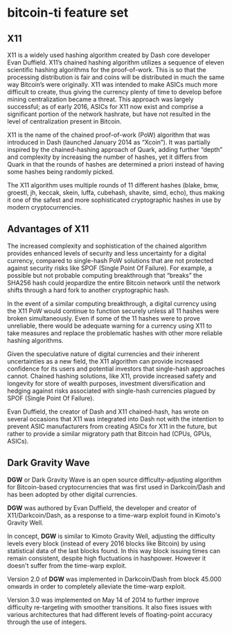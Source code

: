 #            bitcoin-ti     feature    set


## X11 


X11 is a widely used hashing algorithm created by Dash core developer Evan Duffield. X11’s chained hashing algorithm utilizes a sequence of eleven scientific hashing algorithms for the proof-of-work. This is so that the processing distribution is fair and coins will be distributed in much the same way Bitcoin’s were originally. X11 was intended to make ASICs much more difficult to create, thus giving the currency plenty of time to develop before mining centralization became a threat. This approach was largely successful; as of early 2016, ASICs for X11 now exist and comprise a significant portion of the network hashrate, but have not resulted in the level of centralization present in Bitcoin.

X11 is the name of the chained proof-of-work (PoW) algorithm that was introduced in Dash (launched January 2014 as “Xcoin”). It was partially inspired by the chained-hashing approach of Quark, adding further “depth” and complexity by increasing the number of hashes, yet it differs from Quark in that the rounds of hashes are determined a priori instead of having some hashes being randomly picked.

The X11 algorithm uses multiple rounds of 11 different hashes (blake, bmw, groestl, jh, keccak, skein, luffa, cubehash, shavite, simd, echo), thus making it one of the safest and more sophisticated cryptographic hashes in use by modern cryptocurrencies.


## Advantages of X11

The increased complexity and sophistication of the chained algorithm provides enhanced levels of security and less uncertainty for a digital currency, compared to single-hash PoW solutions that are not protected against security risks like SPOF (Single Point Of Failure). For example, a possible but not probable computing breakthrough that “breaks” the SHA256 hash could jeopardize the entire Bitcoin network until the network shifts through a hard fork to another cryptographic hash.

In the event of a similar computing breakthrough, a digital currency using the X11 PoW would continue to function securely unless all 11 hashes were broken simultaneously. Even if some of the 11 hashes were to prove unreliable, there would be adequate warning for a currency using X11 to take measures and replace the problematic hashes with other more reliable hashing algorithms.

Given the speculative nature of digital currencies and their inherent uncertainties as a new field, the X11 algorithm can provide increased confidence for its users and potential investors that single-hash approaches cannot. Chained hashing solutions, like X11, provide increased safety and longevity for store of wealth purposes, investment diversification and hedging against risks associated with single-hash currencies plagued by SPOF (Single Point Of Failure).

Evan Duffield, the creator of Dash and X11 chained-hash, has wrote on several occasions that X11 was integrated into Dash not with the intention to prevent ASIC manufacturers from creating ASICs for X11 in the future, but rather to provide a similar migratory path that Bitcoin had (CPUs, GPUs, ASICs).



##   Dark Gravity Wave


**DGW**  or Dark Gravity Wave is an open source difficulty-adjusting algorithm for Bitcoin-based cryptocurrencies that was first used in Darkcoin/Dash and has been adopted by other digital currencies.

**DGW** was authored by Evan Duffield, the developer and creator of X11/Darkcoin/Dash, as a response to a time-warp exploit found in Kimoto's Gravity Well. 

In concept, **DGW** is similar to Kimoto Gravity Well, adjusting the difficulty levels every block (instead of every 2016 blocks like Bitcoin) by using statistical data of the last blocks found. In this way block issuing times can remain consistent, despite high fluctuations in hashpower. However it doesn't suffer from the time-warp exploit. 

Version 2.0 of **DGW** was implemented in Darkcoin/Dash from block 45.000 onwards in order to completely alleviate the time-warp exploit. 

Version 3.0 was implemented on May 14 of 2014 to further improve difficulty re-targeting with smoother transitions. It also fixes issues with various architectures that had different levels of floating-point accuracy through the use of integers.
